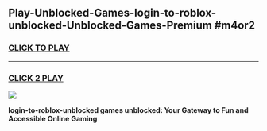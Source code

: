 
## Play-Unblocked-Games-login-to-roblox-unblocked-Unblocked-Games-Premium #m4or2
<h3>
<a href="https://premium.freeplayer.one?title=login-to-roblox-unblocked&ref=12M">CLICK TO PLAY</a></h3>
<hr>

<h3>
<a href="https://premium.freeplayer.one?title=login-to-roblox-unblocked&ref=12M">CLICK 2 PLAY</a>
  
</h3>

<a href="https://premium.freeplayer.one?title=login-to-roblox-unblocked&ref=12M"><img src="https://clearcache.store/games.png"></a>


**login-to-roblox-unblocked games unblocked: Your Gateway to Fun and Accessible Online Gaming**
